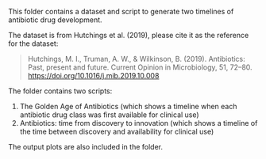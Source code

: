 This folder contains a dataset and script to generate two timelines of antibiotic drug development.

The dataset is from Hutchings et al. (2019), please cite it as the reference for the dataset:

> Hutchings, M. I., Truman, A. W., & Wilkinson, B. (2019). Antibiotics: Past, present and future. Current Opinion in Microbiology, 51, 72–80. https://doi.org/10.1016/j.mib.2019.10.008

The folder contains two scripts:

1. The Golden Age of Antibiotics (which shows a timeline when each antibiotic drug class was first available for clinical use)
2. Antibiotics: time from discovery to innovation (which shows a timeline of the time between discovery and availability for clinical use)

The output plots are also included in the folder.
